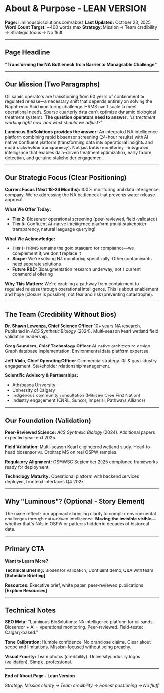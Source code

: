 # About & Purpose - LEAN VERSION

**Page:** luminousbiosolutions.com/about
**Last Updated:** October 23, 2025
**Word Count Target:** ~400 words max
**Strategy:** Mission → Team credibility → Strategic focus → No fluff

---

## Page Headline
**"Transforming the NA Bottleneck from Barrier to Manageable Challenge"**

---

## Our Mission (Two Paragraphs)

Oil sands operators are transitioning from 60 years of containment to regulated release—a necessary shift that depends entirely on solving the Naphthenic Acid monitoring challenge. HRMS can't scale to meet operational needs. Sparse quarterly data can't optimize dynamic biological treatment systems. **The question operators need to answer:** *"Is treatment working right now, and what should we adjust?"*

**Luminous BioSolutions provides the answer:** An integrated NA intelligence platform combining rapid biosensor screening (24-hour results) with AI-native Confluent platform (transforming data into operational insights and multi-stakeholder transparency). Not just better monitoring—integrated intelligence that enables data-driven treatment optimization, early failure detection, and genuine stakeholder engagement.

---

## Our Strategic Focus (Clear Positioning)

**Current Focus (Next 18-24 Months):**
100% monitoring and data intelligence company. We're addressing the NA bottleneck that prevents water release approval.

**What We Offer Today:**
- **Tier 2:** Biosensor operational screening (peer-reviewed, field-validated)
- **Tier 3:** Confluent AI-native intelligence platform (multi-stakeholder transparency, natural language querying)

**What We Acknowledge:**
- **Tier 1:** HRMS remains the gold standard for compliance—we complement it, we don't replace it
- **Scope:** We're solving NA monitoring specifically. Other contaminants need separate solutions.
- **Future R&D:** Bioaugmentation research underway, not a current commercial offering

**Why This Matters:**
We're enabling a pathway from containment to regulated release through operational intelligence. This is about enablement and hope (closure is possible), not fear and risk (preventing catastrophe).

---

## The Team (Credibility Without Bios)

**Dr. Shawn Lewenza, Chief Science Officer**
10+ years NA research. Published in *ACS Synthetic Biology* (2024). Multi-season Kearl wetland field validation leadership.

**Greg Saunders, Chief Technology Officer**
AI-native architecture design. Graph database implementation. Environmental data platform expertise.

**Jeff Violo, Chief Operating Officer**
Commercial strategy. Oil & gas industry engagement. Stakeholder relationship management.

**Scientific Advisory & Partnerships:**
- Athabasca University
- University of Calgary
- Indigenous community consultation (Mikisew Cree First Nation)
- Industry engagement (CNRL, Suncor, Imperial, Pathways Alliance)

---

## Our Foundation (Validation)

**Peer-Reviewed Science:**
*ACS Synthetic Biology* (2024). Additional papers expected year-end 2025.

**Field Validation:**
Multi-season Kearl engineered wetland study. Head-to-head biosensor vs. Orbitrap MS on real OSPW samples.

**Regulatory Alignment:**
OSMWSC September 2025 compliance frameworks ready for deployment.

**Technology Maturity:**
Operational platform with backend services deployed, frontend interfaces Q4 2025.

---

## Why "Luminous"? (Optional - Story Element)

The name reflects our approach: bringing clarity to complex environmental challenges through data-driven intelligence. **Making the invisible visible**—whether that's NAs in OSPW or patterns hidden in decades of historical data.

---

## Primary CTA

**Want to Learn More?**

**Technical Briefing:** Biosensor validation, Confluent demo, Q&A with team
**[Schedule Briefing]**

**Resources:** Executive brief, white paper, peer-reviewed publications
**[Explore Resources]**

---

## Technical Notes

**SEO Meta:**
"Luminous BioSolutions: NA intelligence platform for oil sands. Biosensor + AI = operational monitoring. Peer-reviewed. Field-tested. Calgary-based."

**Tone Calibration:**
Humble confidence. No grandiose claims. Clear about scope and limitations. Mission-focused without being preachy.

**Visual Priority:**
Team photos (credibility). University/industry logos (validation). Simple, professional.

---

**End of About Page - Lean Version**

*Strategy: Mission clarity → Team credibility → Honest positioning → No fluff*
